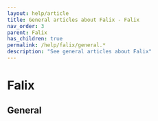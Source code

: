 ```yaml
---
layout: help/article
title: General articles about Falix - Falix
nav_order: 3
parent: Falix
has_children: true
permalink: /help/falix/general.*
description: "See general articles about Falix"
---
```


# Falix
## General